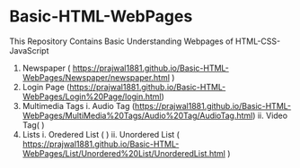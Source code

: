 # Basic-HTML-WebPages
 This Repository Contains Basic Understanding Webpages of HTML-CSS-JavaScript

1. Newspaper ( https://prajwal1881.github.io/Basic-HTML-WebPages/Newspaper/newspaper.html )
2. Login Page (https://prajwal1881.github.io/Basic-HTML-WebPages/Login%20Page/login.html)
3. Multimedia Tags
   i. Audio Tag (https://prajwal1881.github.io/Basic-HTML-WebPages/MultiMedia%20Tags/Audio%20Tag/AudioTag.html)
   ii. Video Tag( )
5. Lists
   i. Oredered List (  )
   ii. Unordered List ( https://prajwal1881.github.io/Basic-HTML-WebPages/List/Unordered%20List/UnorderedList.html )

